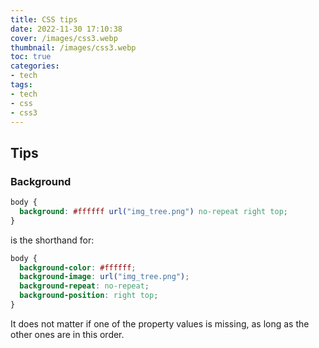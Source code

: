 ```yaml
---
title: CSS tips
date: 2022-11-30 17:10:38
cover: /images/css3.webp
thumbnail: /images/css3.webp
toc: true
categories:
- tech
tags:
- tech
- css
- css3
---
```


## Tips

### Background

``` css
body {
  background: #ffffff url("img_tree.png") no-repeat right top;
}
```

is the shorthand for:

``` css
body {
  background-color: #ffffff;
  background-image: url("img_tree.png");
  background-repeat: no-repeat;
  background-position: right top;
}
```

It does not matter if one of the property values is missing, as long as the other ones are in this order. 
